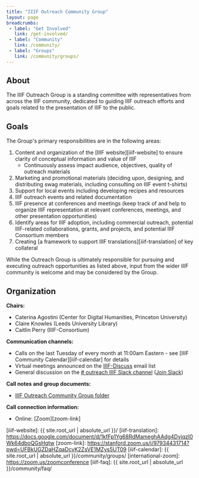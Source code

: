 ```yaml
---
title: "IIIF Outreach Community Group"
layout: page
breadcrumbs:
 - label: "Get Involved"
   link: /get-involved/
 - label: "Community"
   link: /community/
 - label: "Groups"
   link: /community/groups/
---
```


## About

The IIIF Outreach Group is a standing committee with representatives from across the IIIF community, dedicated to guiding IIIF outreach efforts and goals related to the presentation of IIIF to the public.

## Goals

The Group's primary responsibilities are in the following areas:

1. Content and organization of the [IIIF website][iiif-website] to ensure clarity of conceptual information and value of IIIF
	* Continuously assess impact audience, objectives, quality of outreach materials
2. Marketing and promotional materials (deciding upon, designing, and distributing swag materials, including consulting on IIIF event t-shirts)
3. Support for local events including developing recipes and resources
4. IIIF outreach events and related documentation
5. IIIF presence at conferences and meetings (keep track of and help to organize IIIF representation at relevant conferences, meetings, and other presentation opportunities)
6. Identify areas for IIIF adoption, including commercial outreach, potential IIIF-related collaborations, grants, and projects, and potential IIIF Consortium members
7. Creating [a framework to support IIIF translations][iiif-translation] of key collateral

While the Outreach Group is ultimately responsible for pursuing and executing outreach opportunities as listed above, input from the wider IIIF community is welcome and may be considered by the Group.


## Organization

**Chairs:**

  * Caterina Agostini (Center for Digital Humanities, Princeton University)
  * Claire Knowles (Leeds University Library)
  * Caitlin Perry (IIIF-Consortium)

**Communication channels:**

  * Calls on the last Tuesday of every month at 11:00am Eastern - see [IIIF Community Calendar][iiif-calendar] for details
  * Virtual meetings announced on the [IIIF-Discuss][iiif-discuss] email list
  * General discussion on the [# outreach IIIF Slack channel][outreach-slack] ([Join Slack][slack])

**Call notes and group documents:**

  * [IIIF Outreach Community Group folder][outreach-folder]

**Call connection information:**

  * Online: [Zoom][zoom-link]

  [iiif-discuss]: https://groups.google.com/forum/#!forum/iiif-discuss "IIIF-Discuss Forum"
  [outreach-slack]: https://iiif.slack.com/messages/outreach/details
  [outreach-folder]: https://drive.google.com/drive/folders/1TdHURLCx5n8KH0Jzx49mPYjJSparovVw?
  [slack]: http://bit.ly/iiif-slack
  [iiif-website]: {{ site.root_url | absolute_url }}/
  [iiif-translation]: https://docs.google.com/document/d/1kfFp1Yg68RdMameghAAdg4DyjqzI0Wk64dboQGsHqtw
  [zoom-link]:  https://stanford.zoom.us/j/97934431714?pwd=UFBkUGZDaHZqaDcvK2ZsVE1MZys5UT09
  [iiif-calendar]: {{ site.root_url | absolute_url }}/community/groups/
  [international-zoom]: https://zoom.us/zoomconference
  [iiif-faq]: {{ site.root_url | absolute_url }}/community/faq/
